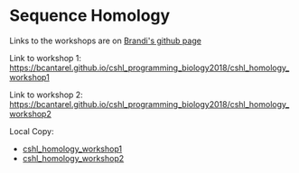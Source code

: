# Sequence Homology 

Links to the workshops are on [Brandi's github page](https://bcantarel.github.io/)


Link to workshop 1:
https://bcantarel.github.io/cshl_programming_biology2018/cshl_homology_workshop1

Link to workshop 2:
https://bcantarel.github.io/cshl_programming_biology2018/cshl_homology_workshop2



Local Copy:
- [cshl_homology_workshop1](cshl_homology_workshop1.md)
- [cshl_homology_workshop2](cshl_homology_workshop2.md)
